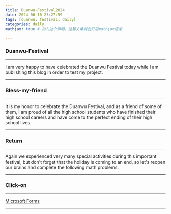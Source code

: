 ```yaml
---
title: Duanwu-Festival2024
date: 2024-06-10 23:27:59
tags: [duanwu, festival, daily]
categories: daily
mathjax: true # 加入这个声明，这篇文章就会开启mathjax渲染

---
```


### Duanwu-Festival
---

I am very happy to have celebrated the Duanwu Festival today while I am publishing this blog in order to test my project.

---

### Bless-my-friend
---

It is my honor to celebrate the Duanwu Festival, and as a friend of some of them, I am proud of all the high school students who have finished their high school careers and have come to the perfect ending of their high school lives.

---

### Return
---

Again we experienced very many special activities during this important festival, but don't forget that the holiday is coming to an end, so let's reopen our brains and complete the following math problems.

---

### Click-on
---

[Microsoft Forms](https://forms.office.com/Pages/ResponsePage.aspx?id=DQSIkWdsW0yxEjajBLZtrQAAAAAAAAAAAAMAAFDTE-pUNjE2RjMxQjlKUUU4Q0U3MFVFWkcxTFE1Uy4u)

---






















